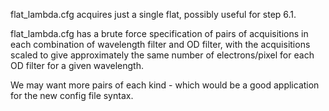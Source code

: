 flat_lambda.cfg acquires just a single flat, possibly useful for step 6.1.

flat_lambda.cfg has a brute force specification of pairs of acquisitions in each combination of
wavelength filter and OD filter, with the acquisitions scaled to give approximately the same
number of electrons/pixel for each OD filter for a given wavelength.

We may want more pairs of each kind - which would be a good application for the new config
file syntax.
